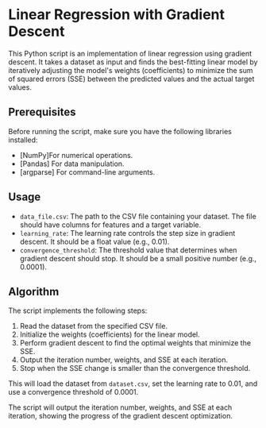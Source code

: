 # Linear Regression with Gradient Descent

This Python script is an implementation of linear regression using gradient descent. It takes a dataset as input and finds the best-fitting linear model by iteratively adjusting the model's weights (coefficients) to minimize the sum of squared errors (SSE) between the predicted values and the actual target values.

## Prerequisites

Before running the script, make sure you have the following libraries installed:

- [NumPy]For numerical operations.
- [Pandas] For data manipulation.
- [argparse] For command-line arguments.

## Usage

- `data_file.csv`: The path to the CSV file containing your dataset. The file should have columns for features and a target variable.
- `learning_rate`: The learning rate controls the step size in gradient descent. It should be a float value (e.g., 0.01).
- `convergence_threshold`: The threshold value that determines when gradient descent should stop. It should be a small positive number (e.g., 0.0001).

## Algorithm

The script implements the following steps:

1. Read the dataset from the specified CSV file.
2. Initialize the weights (coefficients) for the linear model.
3. Perform gradient descent to find the optimal weights that minimize the SSE.
4. Output the iteration number, weights, and SSE at each iteration.
5. Stop when the SSE change is smaller than the convergence threshold.


This will load the dataset from `dataset.csv`, set the learning rate to 0.01, and use a convergence threshold of 0.0001.

The script will output the iteration number, weights, and SSE at each iteration, showing the progress of the gradient descent optimization.
